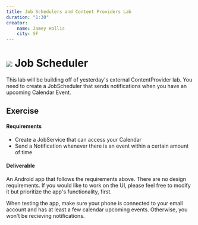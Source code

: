 ```yaml
---
title: Job Schedulers and Content Providers Lab
duration: "1:30"
creator:
    name: Jamey Hollis
    city: SF
---
```


# ![](https://ga-dash.s3.amazonaws.com/production/assets/logo-9f88ae6c9c3871690e33280fcf557f33.png) Job Scheduler

This lab will be building off of yesterday's external ContentProvider lab. You need to create a JobScheduler that sends notifications when you have an upcoming Calendar Event. 

## Exercise

#### Requirements

- Create a JobService that can access your Calendar 
- Send a Notification whenever there is an event within a certain amount of time

#### Deliverable

An Android app that follows the requirements above. There are no design requirements. If you would like to work on the UI, please feel free to modify it but prioritize the app's functionality, first.

When testing the app, make sure your phone is connected to your email account and has at least a few calendar upcoming events. Otherwise, you won't be recieving notifications. 

